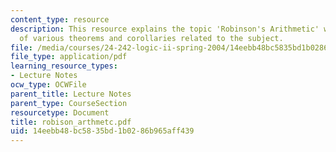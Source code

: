 ```yaml
---
content_type: resource
description: This resource explains the topic 'Robinson's Arithmetic' with the proofs
  of various theorems and corollaries related to the subject.
file: /media/courses/24-242-logic-ii-spring-2004/14eebb48bc5835bd1b0286b965aff439_robison_arthmetc.pdf
file_type: application/pdf
learning_resource_types:
- Lecture Notes
ocw_type: OCWFile
parent_title: Lecture Notes
parent_type: CourseSection
resourcetype: Document
title: robison_arthmetc.pdf
uid: 14eebb48-bc58-35bd-1b02-86b965aff439
---
```

